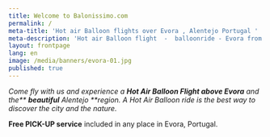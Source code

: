 ```yaml
---
title: Welcome to Balonissimo.com
permalink: /
meta-title: 'Hot air Balloon flights over Evora , Alentejo Portugal '
meta-description: 'Hot air Balloon flight  -  balloonride - Evora from above '
layout: frontpage
lang: en
image: /media/banners/evora-01.jpg
published: true
---
```

_Come fly with us and experience a **Hot Air Balloon Flight above Evora** and the\*\* **beautiful** Alentejo \*\*region. A Hot Air Balloon ride is the best way to discover the city and the nature._

**Free PICK-UP service** included in any place in Evora, Portugal.
